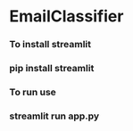 # EmailClassifier
### To install streamlit 
### pip install streamlit
### To run use
### streamlit run app.py
